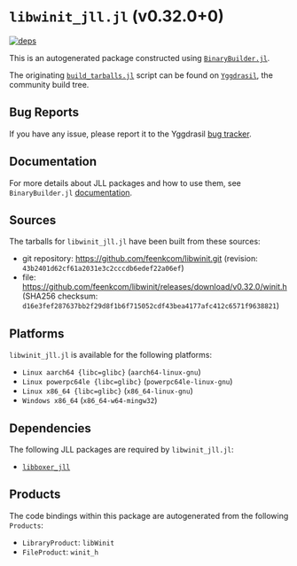 # `libwinit_jll.jl` (v0.32.0+0)

[![deps](https://juliahub.com/docs/libwinit_jll/deps.svg)](https://juliahub.com/ui/Packages/libwinit_jll/iRqq9?page=2)

This is an autogenerated package constructed using [`BinaryBuilder.jl`](https://github.com/JuliaPackaging/BinaryBuilder.jl).

The originating [`build_tarballs.jl`](https://github.com/JuliaPackaging/Yggdrasil/blob/07a0dd14b88c4b392ab5cbb07f831d1b6f1b9266/L/libwinit/build_tarballs.jl) script can be found on [`Yggdrasil`](https://github.com/JuliaPackaging/Yggdrasil/), the community build tree.

## Bug Reports

If you have any issue, please report it to the Yggdrasil [bug tracker](https://github.com/JuliaPackaging/Yggdrasil/issues).

## Documentation

For more details about JLL packages and how to use them, see `BinaryBuilder.jl` [documentation](https://docs.binarybuilder.org/stable/jll/).

## Sources

The tarballs for `libwinit_jll.jl` have been built from these sources:

* git repository: https://github.com/feenkcom/libwinit.git (revision: `43b2401d62cf61a2031e3c2cccdb6edef22a06ef`)
* file: https://github.com/feenkcom/libwinit/releases/download/v0.32.0/winit.h (SHA256 checksum: `d16e3fef287637bb2f29d8f1b6f715052cdf43bea4177afc412c6571f9638821`)

## Platforms

`libwinit_jll.jl` is available for the following platforms:

* `Linux aarch64 {libc=glibc}` (`aarch64-linux-gnu`)
* `Linux powerpc64le {libc=glibc}` (`powerpc64le-linux-gnu`)
* `Linux x86_64 {libc=glibc}` (`x86_64-linux-gnu`)
* `Windows x86_64` (`x86_64-w64-mingw32`)

## Dependencies

The following JLL packages are required by `libwinit_jll.jl`:

* [`libboxer_jll`](https://github.com/JuliaBinaryWrappers/libboxer_jll.jl)

## Products

The code bindings within this package are autogenerated from the following `Products`:

* `LibraryProduct`: `libWinit`
* `FileProduct`: `winit_h`
